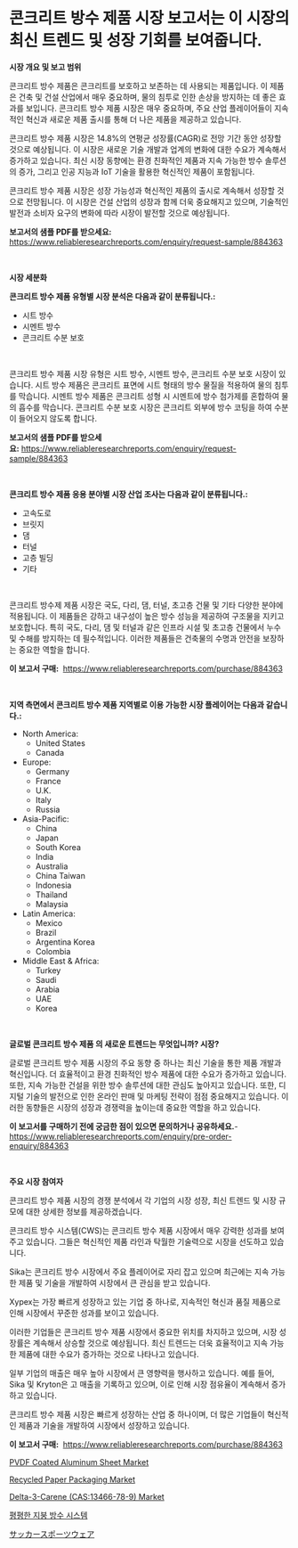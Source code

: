 <p><h1>콘크리트 방수 제품 시장 보고서는 이 시장의 최신 트렌드 및 성장 기회를 보여줍니다.</h1></p><p><strong>시장 개요 및 보고 범위</strong></p>
<p><p>콘크리트 방수 제품은 콘크리트를 보호하고 보존하는 데 사용되는 제품입니다. 이 제품은 건축 및 건설 산업에서 매우 중요하며, 물의 침투로 인한 손상을 방지하는 데 좋은 효과를 보입니다. 콘크리트 방수 제품 시장은 매우 중요하며, 주요 산업 플레이어들이 지속적인 혁신과 새로운 제품 출시를 통해 더 나은 제품을 제공하고 있습니다.</p><p>콘크리트 방수 제품 시장은 14.8%의 연평균 성장률(CAGR)로 전망 기간 동안 성장할 것으로 예상됩니다. 이 시장은 새로운 기술 개발과 업계의 변화에 대한 수요가 계속해서 증가하고 있습니다. 최신 시장 동향에는 환경 친화적인 제품과 지속 가능한 방수 솔루션의 증가, 그리고 인공 지능과 IoT 기술을 활용한 혁신적인 제품이 포함됩니다.</p><p>콘크리트 방수 제품 시장은 성장 가능성과 혁신적인 제품의 출시로 계속해서 성장할 것으로 전망됩니다. 이 시장은 건설 산업의 성장과 함께 더욱 중요해지고 있으며, 기술적인 발전과 소비자 요구의 변화에 따라 시장이 발전할 것으로 예상됩니다.</p></p>
<p><strong>보고서의 샘플 PDF를 받으세요:</strong> <a href="https://www.reliableresearchreports.com/enquiry/request-sample/884363">https://www.reliableresearchreports.com/enquiry/request-sample/884363</a></p>
<p>&nbsp;</p>
<p><strong>시장 세분화</strong></p>
<p><strong>콘크리트 방수 제품 유형별 시장 분석은 다음과 같이 분류됩니다.:</strong></p>
<p><ul><li>시트 방수</li><li>시멘트 방수</li><li>콘크리트 수분 보호</li></ul></p>
<p>&nbsp;</p>
<p><p>콘크리트 방수 제품 시장 유형은 시트 방수, 시멘트 방수, 콘크리트 수분 보호 시장이 있습니다. 시트 방수 제품은 콘크리트 표면에 시트 형태의 방수 물질을 적용하여 물의 침투를 막습니다. 시멘트 방수 제품은 콘크리트 성형 시 시멘트에 방수 첨가제를 혼합하여 물의 흡수를 막습니다. 콘크리트 수분 보호 시장은 콘크리트 외부에 방수 코팅을 하여 수분이 들어오지 않도록 합니다.</p></p>
<p><strong>보고서의 샘플 PDF를 받으세요:</strong>&nbsp;<a href="https://www.reliableresearchreports.com/enquiry/request-sample/884363">https://www.reliableresearchreports.com/enquiry/request-sample/884363</a></p>
<p>&nbsp;</p>
<p><strong> 콘크리트 방수 제품 응용 분야별 시장 산업 조사는 다음과 같이 분류됩니다.:</strong></p>
<p><ul><li>고속도로</li><li>브릿지</li><li>댐</li><li>터널</li><li>고층 빌딩</li><li>기타</li></ul></p>
<p>&nbsp;</p>
<p><p>콘크리트 방수제 제품 시장은 국도, 다리, 댐, 터널, 초고층 건물 및 기타 다양한 분야에 적용됩니다. 이 제품들은 강하고 내구성이 높은 방수 성능을 제공하여 구조물을 지키고 보호합니다. 특히 국도, 다리, 댐 및 터널과 같은 인프라 시설 및 초고층 건물에서 누수 및 수해를 방지하는 데 필수적입니다. 이러한 제품들은 건축물의 수명과 안전을 보장하는 중요한 역할을 합니다.</p></p>
<p><strong>이 보고서 구매:</strong>&nbsp; <a href="https://www.reliableresearchreports.com/purchase/884363">https://www.reliableresearchreports.com/purchase/884363</a></p>
<p>&nbsp;</p>
<p><strong>지역 측면에서 콘크리트 방수 제품 지역별로 이용 가능한 시장 플레이어는 다음과 같습니다.:</strong></p>
<p><ul>
    <li>
        North America:
        <ul>
            <li>United States</li>
            <li>Canada</li>
        </ul>
    </li>
    <li>
        Europe:
        <ul>
            <li>Germany</li>
            <li>France</li>
            <li>U.K.</li>
            <li>Italy</li>
            <li>Russia</li>
        </ul>
    </li>
    <li>
        Asia-Pacific:
        <ul>
            <li>China</li>
            <li>Japan</li>
            <li>South Korea</li>
            <li>India</li>
            <li>Australia</li>
            <li>China Taiwan</li>
            <li>Indonesia</li>
            <li>Thailand</li>
            <li>Malaysia</li>
        </ul>
    </li>
    <li>
        Latin America:
        <ul>
            <li>Mexico</li>
            <li>Brazil</li>
            <li>Argentina Korea</li>
            <li>Colombia</li>
        </ul>
    </li>
    <li>
        Middle East & Africa:
        <ul>
            <li>Turkey</li>
            <li>Saudi</li>
            <li>Arabia</li>
            <li>UAE</li>
            <li>Korea</li>
        </ul>
    </li>
    </ul></p>
<p>&nbsp;</p>
<p><strong>글로벌 콘크리트 방수 제품 의 새로운 트렌드는 무엇입니까? 시장?</strong></p>
<p><p>글로벌 콘크리트 방수 제품 시장의 주요 동향 중 하나는 최신 기술을 통한 제품 개발과 혁신입니다. 더 효율적이고 환경 친화적인 방수 제품에 대한 수요가 증가하고 있습니다. 또한, 지속 가능한 건설을 위한 방수 솔루션에 대한 관심도 높아지고 있습니다. 또한, 디지털 기술의 발전으로 인한 온라인 판매 및 마케팅 전략이 점점 중요해지고 있습니다. 이러한 동향들은 시장의 성장과 경쟁력을 높이는데 중요한 역할을 하고 있습니다.</p></p>
<p><strong>이 보고서를 구매하기 전에 궁금한 점이 있으면 문의하거나 공유하세요.</strong>- <a href="https://www.reliableresearchreports.com/enquiry/pre-order-enquiry/884363">https://www.reliableresearchreports.com/enquiry/pre-order-enquiry/884363</a></p>
<p>&nbsp;</p>
<p><strong>주요 시장 참여자</strong></p>
<p><p>콘크리트 방수 제품 시장의 경쟁 분석에서 각 기업의 시장 성장, 최신 트렌드 및 시장 규모에 대한 상세한 정보를 제공하겠습니다.</p><p>콘크리트 방수 시스템(CWS)는 콘크리트 방수 제품 시장에서 매우 강력한 성과를 보여주고 있습니다. 그들은 혁신적인 제품 라인과 탁월한 기술력으로 시장을 선도하고 있습니다.</p><p>Sika는 콘크리트 방수 시장에서 주요 플레이어로 자리 잡고 있으며 최근에는 지속 가능한 제품 및 기술을 개발하여 시장에서 큰 관심을 받고 있습니다.</p><p>Xypex는 가장 빠르게 성장하고 있는 기업 중 하나로, 지속적인 혁신과 품질 제품으로 인해 시장에서 꾸준한 성과를 보이고 있습니다.</p><p>이러한 기업들은 콘크리트 방수 제품 시장에서 중요한 위치를 차지하고 있으며, 시장 성장률은 계속해서 상승할 것으로 예상됩니다. 최신 트렌드는 더욱 효율적이고 지속 가능한 제품에 대한 수요가 증가하는 것으로 나타나고 있습니다.</p><p>일부 기업의 매출은 매우 높아 시장에서 큰 영향력을 행사하고 있습니다. 예를 들어, Sika 및 Kryton은 고 매출을 기록하고 있으며, 이로 인해 시장 점유율이 계속해서 증가하고 있습니다.</p><p>콘크리트 방수 제품 시장은 빠르게 성장하는 산업 중 하나이며, 더 많은 기업들이 혁신적인 제품과 기술을 개발하여 시장에서 성장하고 있습니다.</p></p>
<p><strong>이 보고서 구매:</strong>&nbsp;&nbsp;<a href="https://www.reliableresearchreports.com/purchase/884363">https://www.reliableresearchreports.com/purchase/884363</a></p>
<p><p><a href="https://github.com/globismark/Market-Research-Report-List-2/blob/main/pvdf-coated-aluminum-sheet-market.md">PVDF Coated Aluminum Sheet Market</a></p><p><a href="https://issuu.com/reportprime-2/docs/recycled-paper-packaging-market-size-2030.pptx">Recycled Paper Packaging Market</a></p><p><a href="https://github.com/prosalinda88/Market-Research-Report-List-3/blob/main/delta-3-carene-cas13466-78-9-market.md">Delta-3-Carene (CAS:13466-78-9) Market</a></p><p><a href="https://github.com/vsoq0zknh59/Market-Research-Report-List-1/blob/main/70196371315.md">평평한 지붕 방수 시스템</a></p><p><a href="https://github.com/bevdtkn4419963/Market-Research-Report-List-1/blob/main/94695181653.md">サッカースポーツウェア</a></p></p>
